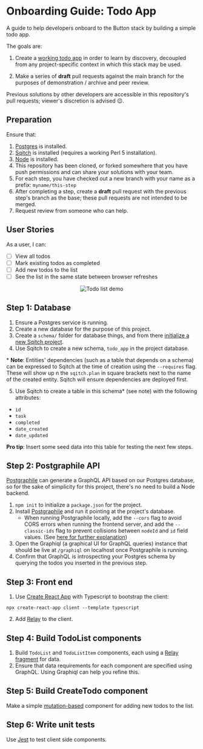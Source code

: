 # Onboarding Guide: Todo App

A guide to help developers onboard to the Button stack by building a simple todo app.

The goals are:

1. Create a [working todo app](#user-stories) in order to learn by discovery, decoupled from any project-specific context in which this stack may be used.

2. Make a series of **draft** pull requests against the main branch for the purposes of demonstration / archive and peer review.

Previous solutions by other developers are accessible in this repository's pull requests; viewer's discretion is advised 😉.

## Preparation

Ensure that:

1. [Postgres](https://www.postgresql.org/) is installed.
2. [Sqitch](https://sqitch.org/) is installed (requires a working Perl 5 installation).
3. [Node](https://nodejs.org/) is installed.
4. This repository has been cloned, or forked somewhere that you have push permissions and can share your solutions with your team.
5. For each step, you have checked out a new branch with your name as a prefix: `myname/this-step`
6. After completing a step, create a **draft** pull request with the previous step's branch as the base; these pull requests are not intended to be merged.
7. Request review from someone who can help.

## User Stories

As a user, I can:

- [ ] View all todos
- [ ] Mark existing todos as completed
- [ ] Add new todos to the list
- [ ] See the list in the same state between browser refreshes

<div align="center">
  <img src="./todo-demo.gif" style="max-width: 300px;" alt="Todo list demo"/>
</div>

## Step 1: Database

1. Ensure a Postgres service is running.
2. Create a new database for the purpose of this project.
3. Create a `schema/` folder for database things, and from there [initialize a new Sqitch project](https://sqitch.org/docs/manual/).
4. Use Sqitch to create a new schema, `todo_app` in the project database.

\* **Note**: Entities' dependencies (such as a table that depends on a schema) can be expressed to Sqitch at the time of creation using the `--requires` flag. These will show up n the `sqitch.plan` in square brackets next to the name of the created entity. Sqitch will ensure dependencies are deployed first.

5. Use Sqitch to create a table in this schema\* (see note) with the following attributes:
  - `id`
  - `task`
  - `completed`
  - `date_created`
  - `date_updated`

  **Pro tip**: Insert some seed data into this table for testing the next few steps.

  ## Step 2: Postgraphile API

[Postgraphile](https://www.graphile.org/postgraphile/) can generate a GraphQL API based on our Postgres database, so for the sake of simplicity for this project, there's no need to build a Node backend.

1. `npm init` to initialize a `package.json` for the project.
2. Install [Postgraphile](https://www.graphile.org/postgraphile/) and run it pointing at the project's database.
   * When running Postgraphile locally, add the `--cors` flag to avoid CORS errors when running the frontend server, and add the `--classic-ids` flag to prevent collisions between `nodeId` and `id` field values. (See [here for further explanation](https://www.graphile.org/postgraphile/node-id/))
3. Open the Graphiql (a graphical UI for GraphQL queries) instance that should be live at `/graphiql` on localhost once Postgraphile is running.
4. Confirm that GraphQL is introspecting your Postgres schema by querying the todos you inserted in the previous step.

## Step 3: Front end

1. Use [Create React App](https://create-react-app.dev/) with Typescript to bootstrap the client:

`npx create-react-app client --template typescript`

2. Add [Relay](https://relay.dev/) to the client.

## Step 4: Build TodoList components

1. Build `TodoList` and `TodoListItem` components, each using a [Relay fragment](https://relay.dev/docs/guided-tour/rendering/fragments/) for data.
2. Ensure that data requirements for each component are specified using GraphQL. Using Graphiql can help you refine this.

## Step 5: Build CreateTodo component

Make a simple [mutation-based](https://relay.dev/docs/en/mutations) component for adding new todos to the list.

## Step 6: Write unit tests

Use [Jest](https://jestjs.io/) to test client side components.
